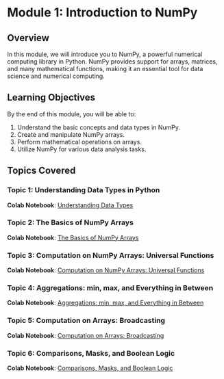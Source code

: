 # Module 1: Introduction to NumPy

## Overview

In this module, we will introduce you to NumPy, a powerful numerical computing library in Python. NumPy provides support for arrays, matrices, and many mathematical functions, making it an essential tool for data science and numerical computing.

## Learning Objectives

By the end of this module, you will be able to:
1. Understand the basic concepts and data types in NumPy.
2. Create and manipulate NumPy arrays.
3. Perform mathematical operations on arrays.
4. Utilize NumPy for various data analysis tasks.

## Topics Covered

### Topic 1: Understanding Data Types in Python

**Colab Notebook**: [Understanding Data Types](https://colab.research.google.com/github/jakevdp/PythonDataScienceHandbook/blob/master/notebooks/02.01-Understanding-Data-Types.ipynb)

### Topic 2: The Basics of NumPy Arrays

**Colab Notebook**: [The Basics of NumPy Arrays](https://colab.research.google.com/github/jakevdp/PythonDataScienceHandbook/blob/master/notebooks/02.02-The-Basics-Of-NumPy-Arrays.ipynb)

### Topic 3: Computation on NumPy Arrays: Universal Functions

**Colab Notebook**: [Computation on NumPy Arrays: Universal Functions](https://colab.research.google.com/github/jakevdp/PythonDataScienceHandbook/blob/master/notebooks/02.03-Computation-on-arrays-ufuncs.ipynb#:~:text=Computation%20on%20NumPy%20arrays%20can,NumPy's%20universal%20functions%20(ufuncs).)

### Topic 4: Aggregations: min, max, and Everything in Between

**Colab Notebook**: [Aggregations: min, max, and Everything in Between](https://colab.research.google.com/github/jakevdp/PythonDataScienceHandbook/blob/master/notebooks/02.04-Computation-on-arrays-aggregates.ipynb
)

### Topic 5: Computation on Arrays: Broadcasting

**Colab Notebook**: [Computation on Arrays: Broadcasting](https://colab.research.google.com/github/jakevdp/PythonDataScienceHandbook/blob/master/notebooks/02.05-Computation-on-arrays-broadcasting.ipynb)

### Topic 6: Comparisons, Masks, and Boolean Logic

**Colab Notebook**: [Comparisons, Masks, and Boolean Logic](https://colab.research.google.com/github/jakevdp/PythonDataScienceHandbook/blob/master/notebooks/02.06-Boolean-Arrays-and-Masks.ipynb)



